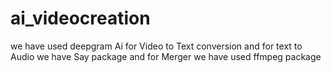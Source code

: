 # ai_videocreation
we have used deepgram Ai for Video to  Text conversion and for text to Audio we have Say package and for Merger we have used ffmpeg package
